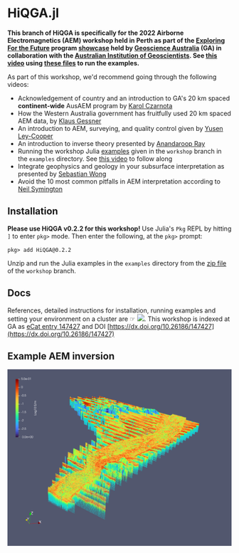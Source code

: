 # HiQGA.jl


**This branch of HiQGA is specifically for the 2022 Airborne Electromagnetics (AEM) workshop held in Perth as part of the [Exploring For the Future](https://www.eftf.ga.gov.au/) program [showcase](https://www.eftf.ga.gov.au/news/2022-showcase) held by [Geoscience Australia](https://www.ga.gov.au) (GA) in collaboration with the [Australian Institution of Geoscientists](https://www.aig.org.au/). See [this video](https://youtu.be/edgzr8vpCKY) using [these files](https://github.com/GeoscienceAustralia/HiQGA.jl/archive/refs/heads/workshop.zip) to run the examples.**

As part of this workshop, we'd recommend going through the following videos:
- Acknowledgement of country and an introduction to GA's 20 km spaced **continent-wide** AusAEM program by [Karol Czarnota](https://youtu.be/pzJJf8RIipA)
- How the Western Australia government has fruitfully used 20 km spaced AEM data, by [Klaus Gessner](https://youtu.be/27YXK6RDkT0)
- An introduction to AEM, surveying, and quality control given by [Yusen Ley-Cooper](https://youtu.be/KJxowEmCvHM)
- An introduction to inverse theory presented by [Anandaroop Ray](https://youtu.be/P2NhmWPQICQ)
- Running the workshop Julia [examples](https://github.com/GeoscienceAustralia/HiQGA.jl/archive/refs/heads/workshop.zip) given in the `workshop` branch in the `examples` directory. See [this video](https://youtu.be/edgzr8vpCKY) to follow along
- Integrate geophysics and geology in your subsurface interpretation as presented by [Sebastian Wong](https://youtu.be/nsZ8IetMyew)
- Avoid the 10 most common pitfalls in AEM interpretation according to [Neil Symington](https://youtu.be/Of_-p6NIkJM) 


## Installation
**Please use HiQGA v0.2.2 for this workshop!** Use Julia's `Pkg` REPL by hitting `]` to enter `pkg>` mode. Then enter the following, at the `pkg>` prompt:
```
pkg> add HiQGA@0.2.2
```

Unzip and run the Julia examples in the `examples` directory from the [zip file](https://github.com/GeoscienceAustralia/HiQGA.jl/archive/refs/heads/workshop.zip) of the `workshop` branch.

## Docs
References, detailed instructions for installation, running examples and setting your environment on a cluster are ☞ [<img src="https://img.shields.io/badge/docs-stable-steelblue.svg">](https://geoscienceaustralia.github.io/HiQGA.jl/). This workshop is indexed at GA as [eCat entry 147427](http://pid.geoscience.gov.au/dataset/ga/147427) and DOI [https://dx.doi.org/10.26186/147427](https://dx.doi.org/10.26186/147427)

## Example AEM inversion
![](./aem.png)

